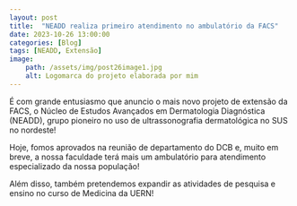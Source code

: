 ```yaml
---
layout: post
title:  "NEADD realiza primeiro atendimento no ambulatório da FACS"
date: 2023-10-26 13:00:00
categories: [Blog]
tags: [NEADD, Extensão]
image: 
    path: /assets/img/post26image1.jpg
    alt: Logomarca do projeto elaborada por mim
---
```


É com grande entusiasmo que anuncio o mais novo projeto de extensão da FACS, o Núcleo de Estudos Avançados em Dermatologia Diagnóstica (NEADD), grupo pioneiro no uso de ultrassonografia dermatológica no SUS no nordeste! 

Hoje, fomos aprovados na reunião de departamento do DCB e, muito em breve, a nossa faculdade terá mais um ambulatório para atendimento especializado da nossa população!

Além disso, também pretendemos expandir as atividades de pesquisa e ensino no curso de Medicina da UERN!
